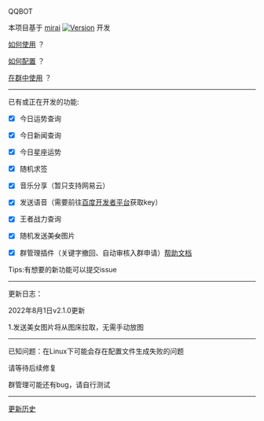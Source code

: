 QQBOT

本项目基于 [mirai](https://github.com/mamoe/mirai) [![Version](https://img.shields.io/badge/version-2.12.1-red)](https://github.com/mamoe/mirai/releases/tag/v2.12.1)
开发

[如何使用](https://github.com/mamoe/mirai/blob/dev/mirai-console/docs/ConfiguringProjects.md) ？

[如何配置](https://github.com/duan649953543/Qbot/blob/main/CONFIG.md) ？

[在群中使用](https://www.miraiqbot.xyz) ？

---

已有或正在开发的功能:

- [x] 今日运势查询

- [x] 今日新闻查询

- [x] 今日星座运势

- [x] 随机求签

- [x] 音乐分享（暂只支持网易云）

- [x] 发送语音（需要前往[百度开发者平台](https://ai.baidu.com/tech/speech)获取key）

- [x] 王者战力查询

- [x] 随机发送~~美女~~图片

- [x] 群管理插件（关键字撤回、自动审核入群申请）[帮助文档](https://www.miraiqbot.xyz)

Tips:有想要的新功能可以提交issue

---

更新日志：

2022年8月1日v2.1.0更新

1.发送美女图片将从图床拉取，无需手动放图

---

已知问题：在Linux下可能会存在配置文件生成失败的问题

请等待后续修复

群管理可能还有bug，请自行测试

---
[更新历史](https://github.com/duan649953543/Qbot/blob/main/UPDATE.md)
